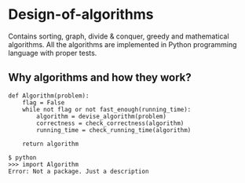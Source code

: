 # Design-of-algorithms
Contains sorting, graph, divide &amp; conquer, greedy and mathematical algorithms. All the algorithms are implemented in Python programming language with proper tests.


## Why algorithms and how they work?

```
def Algorithm(problem):
	flag = False
	while not flag or not fast_enough(running_time):
		algorithm = devise_algorithm(problem)
		correctness = check_correctness(algorithm)
		running_time = check_running_time(algorithm)

	return algorithm 
	
$ python
>>> import Algorithm
Error: Not a package. Just a description

```
